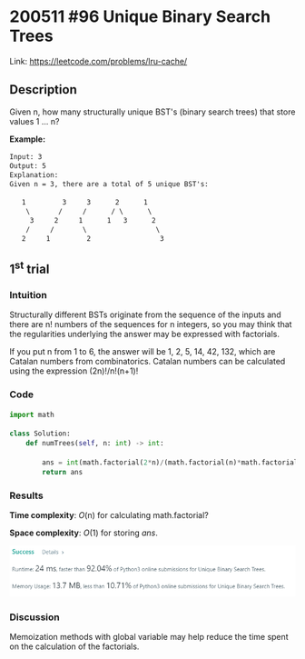 # 200511 #96 Unique Binary Search Trees
Link: https://leetcode.com/problems/lru-cache/

## Description
Given n, how many structurally unique BST's (binary search trees) that store values 1 ... n?

**Example:**

    Input: 3
    Output: 5
    Explanation:
    Given n = 3, there are a total of 5 unique BST's:

       1         3     3      2      1
        \       /     /      / \      \
         3     2     1      1   3      2
        /     /       \                 \
       2     1         2                 3

## 1<sup>st</sup> trial

### Intuition
Structurally different BSTs originate from the sequence of the inputs and there are n! numbers of the sequences for n integers, so you may think that the regularities underlying the answer may be expressed with factorials. 

If you put n from 1 to 6, the answer will be 1, 2, 5, 14, 42, 132, which are Catalan numbers from combinatorics. Catalan numbers can be calculated using the expression (2n)!/n!(n+1)!

### Code
```python
import math

class Solution:
    def numTrees(self, n: int) -> int:
        
        ans = int(math.factorial(2*n)/(math.factorial(n)*math.factorial(n+1)))
        return ans
```

### Results
**Time complexity**: *O*(n) for calculating math.factorial?

**Space complexity**: *O*(1) for storing *ans*.

![1st trial](https://github.com/minyookim/DailyCoding/blob/master/200511%20%2396%20Unique%20Binary%20Search%20Trees/1st%20trial.png)

### Discussion
Memoization methods with global variable may help reduce the time spent on the calculation of the factorials.

